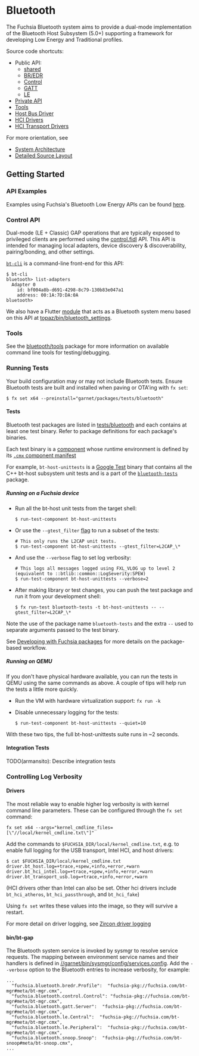 Bluetooth
=========

The Fuchsia Bluetooth system aims to provide a dual-mode implementation of the
Bluetooth Host Subsystem (5.0+) supporting a framework for developing Low Energy
and Traditional profiles.

Source code shortcuts:
- Public API:
  * [shared](/sdk/fidl/fuchsia.bluetooth)
  * [BR/EDR](/sdk/fidl/fuchsia.bluetooth.bredr)
  * [Control](/sdk/fidl/fuchsia.bluetooth.control)
  * [GATT](/sdk/fidl/fuchsia.bluetooth.gatt)
  * [LE](/sdk/fidl/fuchsia.bluetooth.le)
- [Private API](/sdk/fidl/fuchsia.bluetooth.host)
- [Tools](tools/)
- [Host Bus Driver](core/bt-host)
- [HCI Drivers](hci)
- [HCI Transport Drivers](https://fuchsia.googlesource.com/fuchsia/+/master/zircon/system/dev/bluetooth?autodive=0)

For more orientation, see
- [System Architecture](/docs/the-book/bluetooth_architecture.md)
- [Detailed Source Layout](/docs/the-book/bluetooth_source_layout.md)

## Getting Started

### API Examples

Examples using Fuchsia's Bluetooth Low Energy APIs can be found
[here](examples).

### Control API

Dual-mode (LE + Classic) GAP operations that are typically exposed to privileged
clients are performed using the [control.fidl](/sdk/fidl/fuchsia.bluetooth.control/control.fidl)
API. This API is intended for managing local adapters, device discovery & discoverability,
pairing/bonding, and other settings.

[`bt-cli`](tools/bt-cli) is a command-line front-end
for this API:

  ```
  $ bt-cli
  bluetooth> list-adapters
    Adapter 0
      id: bf004a8b-d691-4298-8c79-130b83e047a1
      address: 00:1A:7D:DA:0A
  bluetooth>
  ```

We also have a Flutter [module](https://fuchsia.googlesource.com/fuchsia/+/master/docs/glossary.md#module)
that acts as a Bluetooth system menu based on this API at
[topaz/bin/bluetooth\_settings](https://fuchsia.googlesource.com/topaz/+/master/bin/bluetooth_settings/).

### Tools

See the [bluetooth/tools](tools/) package for more information on
available command line tools for testing/debugging.

### Running Tests

Your build configuration may or may not include Bluetooth tests. Ensure
Bluetooth tests are built and installed when paving or OTA'ing with `fx set`:

  ```
  $ fx set x64 --preinstall="garnet/packages/tests/bluetooth"
  ```

#### Tests

Bluetooth test packages are listed in
[tests/bluetooth](/garnet/packages/tests/bluetooth) and each contains at least one
test binary. Refer to package definitions for each package's binaries.

Each test binary is a [component](/docs/glossary.md#component)
whose runtime environment is defined by its [`.cmx` component manifest](/docs/the-book/package_metadata.md#Component-Manifest)

For example, `bt-host-unittests` is a [Google Test](https://github.com/google/googletest)
binary that contains all the C++ bt-host subsystem unit tests and is a part of
the [`bluetooth-tests`](tests/BUILD.gn) package.

##### Running on a Fuchsia device

* Run all the bt-host unit tests from the target shell:

  ```
  $ run-test-component bt-host-unittests
  ```

* Or use the `--gtest_filter`
[flag](https://github.com/google/googletest/blob/master/googletest/docs/advanced.md#running-a-subset-of-the-tests) to run a subset of the tests:

  ```
  # This only runs the L2CAP unit tests.
  $ run-test-component bt-host-unittests --gtest_filter=L2CAP_\*
  ```

* And use the `--verbose` flag to set log verbosity:

  ```
  # This logs all messages logged using FXL_VLOG up to level 2 (equivalent to ::btlib::common::LogSeverity:SPEW)
  $ run-test-component bt-host-unittests --verbose=2
  ```

* After making library or test changes, you can push the test package and run it
from your development shell:

  ```
  $ fx run-test bluetooth-tests -t bt-host-unittests -- --gtest_filter=L2CAP_\*
  ```

Note the use of the package name `bluetooth-tests` and the extra `--` used to
separate arguments passed to the test binary.

See [Developing with Fuchsia packages](/docs/development/workflows/package_update.md)
for more details on the package-based workflow.

##### Running on QEMU

If you don't have physical hardware available, you can run the tests in QEMU using the same commands as above. A couple of tips will help run the tests a little more quickly.

* Run the VM with hardware virtualization support: `fx run -k`
* Disable unnecessary logging for the tests:

  ```
  $ run-test-component bt-host-unittests --quiet=10
  ```

With these two tips, the full bt-host-unittests suite runs in ~2 seconds.

#### Integration Tests

TODO(armansito): Describe integration tests

### Controlling Log Verbosity

#### Drivers

The most reliable way to enable higher log verbosity is with kernel command line parameters. These can be configured through the `fx set` command:

  ```
  fx set x64 --args="kernel_cmdline_files=[\"//local/kernel_cmdline.txt\"]"
  ```

Add the commands to `$FUCHSIA_DIR/local/kernel_cmdline.txt`, e.g. to enable full logging for the USB transport, Intel HCI, and host drivers:

  ```
  $ cat $FUCHSIA_DIR/local/kernel_cmdline.txt
  driver.bt_host.log=+trace,+spew,+info,+error,+warn
  driver.bt_hci_intel.log=+trace,+spew,+info,+error,+warn
  driver.bt_transport_usb.log=+trace,+info,+error,+warn
  ```

(HCI drivers other than Intel can also be set. Other hci drivers include `bt_hci_atheros`, `bt_hci_passthrough`, and `bt_hci_fake`)

Using `fx set` writes these values into the image, so they will survive a restart.

For more detail on driver logging, see [Zircon driver logging](https://fuchsia.googlesource.com/fuchsia/+/master/zircon/docs/ddk/driver-development.md#logging)

#### bin/bt-gap

The Bluetooth system service is invoked by sysmgr to resolve service requests.
The mapping between environment service names and their handlers is defined in
[//garnet/bin/sysmgr/config/services.config](/garnet/bin/sysmgr/config/services.config).
Add the `--verbose` option to the Bluetooth entries to increase verbosity, for
example:

  ```
  ...
    "fuchsia.bluetooth.bredr.Profile":  "fuchsia-pkg://fuchsia.com/bt-mgr#meta/bt-mgr.cmx",
    "fuchsia.bluetooth.control.Control": "fuchsia-pkg://fuchsia.com/bt-mgr#meta/bt-mgr.cmx",
    "fuchsia.bluetooth.gatt.Server":  "fuchsia-pkg://fuchsia.com/bt-mgr#meta/bt-mgr.cmx",
    "fuchsia.bluetooth.le.Central":  "fuchsia-pkg://fuchsia.com/bt-mgr#meta/bt-mgr.cmx",
    "fuchsia.bluetooth.le.Peripheral":  "fuchsia-pkg://fuchsia.com/bt-mgr#meta/bt-mgr.cmx",
    "fuchsia.bluetooth.snoop.Snoop":  "fuchsia-pkg://fuchsia.com/bt-snoop#meta/bt-snoop.cmx",
  ...

  ```

